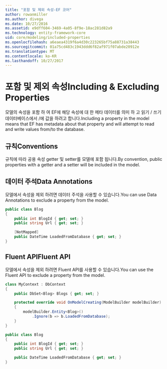 ```yaml
---
title: "포함 및 제외 속성-EF 코어"
author: rowanmiller
ms.author: divega
ms.date: 10/27/2016
ms.assetid: e9dff604-3469-4a05-8f9e-18ac281d82a9
ms.technology: entity-framework-core
uid: core/modeling/included-properties
ms.openlocfilehash: a6eaea4319f6a4d30c223265bf75a88731a38443
ms.sourcegitcommit: 01a75cd483c1943ddd6f82af971f07abde20912e
ms.translationtype: MT
ms.contentlocale: ko-KR
ms.lasthandoff: 10/27/2017
---
```

# <a name="including--excluding-properties"></a><span data-ttu-id="72262-102">포함 및 제외 속성</span><span class="sxs-lookup"><span data-stu-id="72262-102">Including & Excluding Properties</span></span>

<span data-ttu-id="72262-103">모델의 속성을 포함 하 여 EF에 해당 속성에 대 한 메타 데이터를 의미 하 고 읽기 / 쓰기 데이터베이스에서 /에 값을 하려고 합니다.</span><span class="sxs-lookup"><span data-stu-id="72262-103">Including a property in the model means that EF has metadata about that property and will attempt to read and write values from/to the database.</span></span>

## <a name="conventions"></a><span data-ttu-id="72262-104">규칙</span><span class="sxs-lookup"><span data-stu-id="72262-104">Conventions</span></span>

<span data-ttu-id="72262-105">규칙에 따라 공용 속성 getter 및 setter를 모델에 포함 됩니다.</span><span class="sxs-lookup"><span data-stu-id="72262-105">By convention, public properties with a getter and a setter will be included in the model.</span></span>

## <a name="data-annotations"></a><span data-ttu-id="72262-106">데이터 주석</span><span class="sxs-lookup"><span data-stu-id="72262-106">Data Annotations</span></span>

<span data-ttu-id="72262-107">모델에서 속성을 제외 하려면 데이터 주석을 사용할 수 있습니다.</span><span class="sxs-lookup"><span data-stu-id="72262-107">You can use Data Annotations to exclude a property from the model.</span></span>

<!-- [!code-csharp[Main](samples/core/Modeling/DataAnnotations/Samples/IgnoreProperty.cs?highlight=6)] -->
``` csharp
public class Blog
{
    public int BlogId { get; set; }
    public string Url { get; set; }

    [NotMapped]
    public DateTime LoadedFromDatabase { get; set; }
}
```

## <a name="fluent-api"></a><span data-ttu-id="72262-108">Fluent API</span><span class="sxs-lookup"><span data-stu-id="72262-108">Fluent API</span></span>

<span data-ttu-id="72262-109">모델에서 속성을 제외 하려면 Fluent API를 사용할 수 있습니다.</span><span class="sxs-lookup"><span data-stu-id="72262-109">You can use the Fluent API to exclude a property from the model.</span></span>

<!-- [!code-csharp[Main](samples/core/Modeling/FluentAPI/Samples/IgnoreProperty.cs?highlight=7,8)] -->
``` csharp
class MyContext : DbContext
{
    public DbSet<Blog> Blogs { get; set; }

    protected override void OnModelCreating(ModelBuilder modelBuilder)
    {
        modelBuilder.Entity<Blog>()
            .Ignore(b => b.LoadedFromDatabase);
    }
}

public class Blog
{
    public int BlogId { get; set; }
    public string Url { get; set; }

    public DateTime LoadedFromDatabase { get; set; }
}
```

